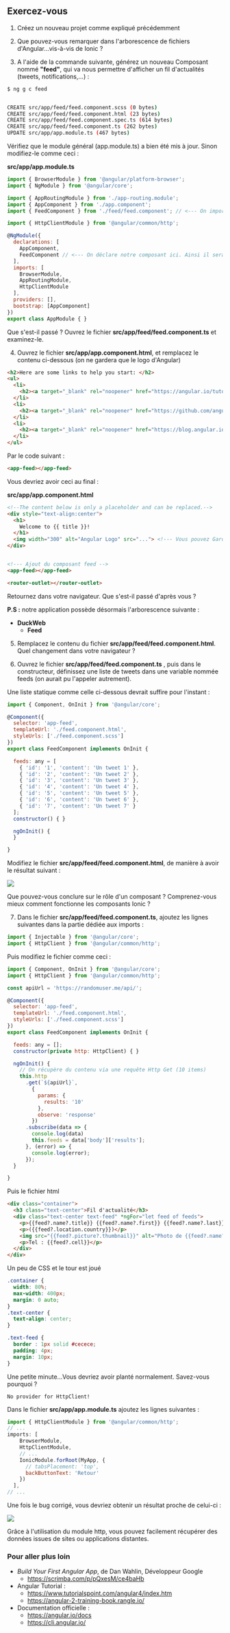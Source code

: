 ## Exercez-vous

1) Créez un nouveau projet comme expliqué précédemment

2) Que pouvez-vous remarquer dans l'arborescence de fichiers d'Angular...vis-à-vis de Ionic ?

3) A l'aide de la commande suivante, générez un nouveau Composant nommé  **"feed"**, qui va nous permettre d'afficher un fil d'actualités (tweets, notifications,...) :

```bash
$ ng g c feed


CREATE src/app/feed/feed.component.scss (0 bytes)
CREATE src/app/feed/feed.component.html (23 bytes)
CREATE src/app/feed/feed.component.spec.ts (614 bytes)
CREATE src/app/feed/feed.component.ts (262 bytes)
UPDATE src/app/app.module.ts (467 bytes)
```

Vérifiez que le module général (app.module.ts) a bien été mis à jour. Sinon modifiez-le comme ceci :

**src/app/app.module.ts**
```javascript
import { BrowserModule } from '@angular/platform-browser';
import { NgModule } from '@angular/core';

import { AppRoutingModule } from './app-routing.module';
import { AppComponent } from './app.component';
import { FeedComponent } from './feed/feed.component'; // <--- On importe notre composant ici

import { HttpClientModule } from '@angular/common/http';

@NgModule({
  declarations: [
    AppComponent,
    FeedComponent // <--- On déclare notre composant ici. Ainsi il sera disponible partout dans l'application
  ],
  imports: [
    BrowserModule,
    AppRoutingModule,
    HttpClientModule
  ],
  providers: [],
  bootstrap: [AppComponent]
})
export class AppModule { }
```

Que s'est-il passé ? Ouvrez le fichier **src/app/feed/feed.component.ts** et examinez-le.

4) Ouvrez le fichier **src/app/app.component.html**, et remplacez le contenu ci-dessous (on ne gardera que le logo d'Angular)

```html
<h2>Here are some links to help you start: </h2>
<ul>
  <li>
    <h2><a target="_blank" rel="noopener" href="https://angular.io/tutorial">Tour of Heroes</a></h2>
  </li>
  <li>
    <h2><a target="_blank" rel="noopener" href="https://github.com/angular/angular-cli/wiki">CLI Documentation</a></h2>
  </li>
  <li>
    <h2><a target="_blank" rel="noopener" href="https://blog.angular.io/">Angular blog</a></h2>
  </li>
</ul>
```

Par le code suivant :

```html
<app-feed></app-feed>
```

Vous devriez avoir ceci au final :

**src/app/app.component.html**

```html
<!--The content below is only a placeholder and can be replaced.-->
<div style="text-align:center">
  <h1>
    Welcome to {{ title }}!
  </h1>
  <img width="300" alt="Angular Logo" src="..."> <!--- Vous pouvez Garder le base64 de l'image -->
</div>


<!--- Ajout du composant feed -->
<app-feed></app-feed>

<router-outlet></router-outlet>
```

Retournez dans votre navigateur. Que s'est-il passé d'après vous ?

**P.S :** notre application possède désormais l'arborescence suivante :

-   **DuckWeb**
    -   **Feed**

5) Remplacez le contenu du fichier **src/app/feed/feed.component.html**. Quel changement dans votre navigateur ?

6) Ouvrez le fichier **src/app/feed/feed.component.ts** , puis dans le constructeur, définissez  une liste de tweets dans une variable nommée feeds (on aurait pu l'appeler autrement).

Une liste statique comme celle ci-dessous devrait suffire pour l'instant :

```javascript
import { Component, OnInit } from '@angular/core';

@Component({
  selector: 'app-feed',
  templateUrl: './feed.component.html',
  styleUrls: ['./feed.component.scss']
})
export class FeedComponent implements OnInit {

  feeds: any = [
    { 'id': '1', 'content': 'Un tweet 1' },
    { 'id': '2', 'content': 'Un tweet 2' },
    { 'id': '3', 'content': 'Un tweet 3' },
    { 'id': '4', 'content': 'Un tweet 4' },
    { 'id': '5', 'content': 'Un tweet 5' },
    { 'id': '6', 'content': 'Un tweet 6' },
    { 'id': '7', 'content': 'Un tweet 7' }
  ];
  constructor() { }

  ngOnInit() {
  }

}
```

Modifiez le fichier **src/app/feed/feed.component.html**, de manière à avoir le résultat suivant :

![](/assets/duckweb_2.png)

Que pouvez-vous conclure sur le rôle d'un composant ? Comprenez-vous mieux comment fonctionne les composants Ionic ?

7) Dans le fichier **src/app/feed/feed.component.ts**, ajoutez les lignes suivantes dans la partie dédiée aux imports :

```javascript
import { Injectable } from '@angular/core';
import { HttpClient } from '@angular/common/http';
```

Puis modifiez le fichier comme ceci :

```javascript
import { Component, OnInit } from '@angular/core';
import { HttpClient } from '@angular/common/http';

const apiUrl = 'https://randomuser.me/api/';

@Component({
  selector: 'app-feed',
  templateUrl: './feed.component.html',
  styleUrls: ['./feed.component.scss']
})
export class FeedComponent implements OnInit {

  feeds: any = [];
  constructor(private http: HttpClient) { }

  ngOnInit() {
    // On récupère du contenu via une requête Http Get (10 items)
    this.http
      .get(`${apiUrl}`,
        {
          params: {
            results: '10'
          },
          observe: 'response'
        })
      .subscribe(data => {
        console.log(data)
        this.feeds = data['body']['results'];
      }, (error) => {
        console.log(error);
      });
  }

}

```

Puis le fichier html
```html
<div class="container">
  <h3 class="text-center">Fil d'actualité</h3>
  <div class="text-center text-feed" *ngFor="let feed of feeds">
    <p>{{feed?.name?.title}} {{feed?.name?.first}} {{feed?.name?.last}}</p>
    <p>({{feed?.location.country}})</p>
    <img src="{{feed?.picture?.thumbnail}}" alt="Photo de {{feed?.name?.first}}" />
    <p>Tel : {{feed?.cell}}</p>
  </div>
</div>

```

Un peu de CSS et le tour est joué

```css
.container {
  width: 80%;
  max-width: 400px;
  margin: 0 auto;
}
.text-center {
  text-align: center;
}

.text-feed {
  border : 1px solid #cecece;
  padding: 4px;
  margin: 10px;
}
```


Une petite minute...Vous devriez avoir planté normalement. Savez-vous pourquoi ?

    No provider for HttpClient!

Dans le fichier **src/app/app.module.ts** ajoutez les lignes suivantes :

```javascript
import { HttpClientModule } from '@angular/common/http';
// ...
imports: [
    BrowserModule,
    HttpClientModule,
    // ...
    IonicModule.forRoot(MyApp, {
      // tabsPlacement: 'top',
      backButtonText: 'Retour'
    })
  ],
// ...
```

Une fois le bug corrigé, vous devriez obtenir un résultat proche de celui-ci :

![](/assets/duckweb_3.png)

Grâce à l'utilisation du module http, vous pouvez facilement récupérer des données issues de sites ou applications distantes.


### Pour aller plus loin

-   _Build Your First Angular App_, de Dan Wahlin, Développeur Google
    -   <https://scrimba.com/p/pQxesM/ce4baHb>
-   Angular Tutorial :
    -   <https://www.tutorialspoint.com/angular4/index.htm>
    -   <https://angular-2-training-book.rangle.io/>
-   Documentation officielle :
    -   <https://angular.io/docs>
    -   <https://cli.angular.io/>
